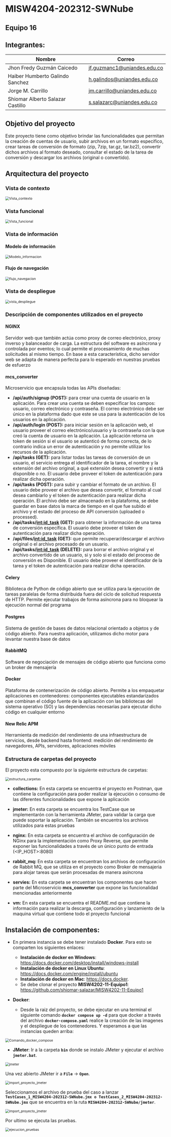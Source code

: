 # MISW4204-202312-SWNube

## Equipo 16

## Integrantes:

|   Nombre                         |   Correo                      |
|----------------------------------|-------------------------------|
| Jhon Fredy Guzmán Caicedo        | jf.guzmanc1@uniandes.edu.co   |
| Haiber Humberto Galindo Sanchez  | h.galindos@uniandes.edu.co    |
| Jorge M. Carrillo                | jm.carrillo@uniandes.edu.co   |
| Shiomar Alberto Salazar Castillo | s.salazarc@uniandes.edu.co    |

## Objetivo del proyecto

Este proyecto tiene como objetivo brindar las funcionalidades que permitan la creación de cuentas de usuario, subir archivos en un formato especifico, crear tareas de conversión de formato (zip, 7zip, tar.gz, tar.bz2), convertir dichos archivos al formato deseado, consultar el estado de la tarea de conversión y descargar los archivos (original o convertido). 

## Arquitectura del proyecto

### Vista de contexto

<img src="https://user-images.githubusercontent.com/110913673/232339273-2ff1d417-6aee-47cb-90d6-b0ffae5343fc.png" alt="Vista_contexto" style="zoom:75%;" />

### Vista funcional

<img src="https://user-images.githubusercontent.com/110913673/232339339-b1eb6bde-9ea1-49bd-b352-7aecb81e2992.png" alt="Vista_funcional" style="zoom:75%;" />

### Vista de información
#### Modelo de información

<img src="https://user-images.githubusercontent.com/110913673/232339391-b32ccaf3-597e-4285-a641-2b358f488c28.png" alt="Modelo_informacion" style="zoom:75%;" />

#### Flujo de navegación

<img src="https://user-images.githubusercontent.com/110913673/232339408-da0898ba-8efd-499c-81b8-1b37682ea838.png" alt="flujo_navegacion" style="zoom:75%;" />

### Vista de despliegue

<img src="https://user-images.githubusercontent.com/110913673/232339420-2d9592d8-cf77-4b58-9e9b-3b7fa5c8d409.png" alt="vista_despliegue" style="zoom:75%;" />

### Descripción de componentes utilizados en el proyecto
#### NGINX

Servidor web que también actúa como proxy de correo electrónico, proxy inverso y balanceador de carga. La estructura del software es asíncrona y controlada por eventos; lo cual permite el procesamiento de muchas solicitudes al mismo tiempo. En base a esta característica, dicho servidor web se adapta de manera perfecta para lo esperado en nuestras pruebas de esfuerzo

#### mcs_converter

Microservicio que encapsula todas las APIs diseñadas:
- **/api/auth/signup (POST):** para crear una cuenta de usuario en la aplicación. Para crear una cuenta se deben especificar los campos: usuario, correo electrónico y contraseña. El correo electrónico debe ser único en la plataforma dado que este se usa para la autenticación de los usuarios en la aplicación.
- **/api/auth/login (POST):** para iniciar sesión en la aplicación web, el usuario proveer el correo electrónico/usuario y la contraseña con la que creó la cuenta de usuario en la aplicación. La aplicación retorna un token de sesión si el usuario se autenticó de forma correcta, de lo contrario indica un error de autenticación y no permite utilizar los recursos de la aplicación.
- **/api/tasks (GET):** para listar todas las tareas de conversión de un usuario, el servicio entrega el identificador de la tarea, el nombre y la extensión del archivo original, a qué extensión desea convertir y si está disponible o no. El usuario debe proveer el token de autenticación para realizar dicha operación.
- **/api/tasks (POST):** para subir y cambiar el formato de un archivo. El usuario debe proveer el archivo que desea convertir, el formato al cual desea cambiarlo y el token de autenticación para realizar dicha operación. El archivo debe ser almacenado en la plataforma, se debe guardar en base datos la marca de tiempo en el que fue subido el archivo y el estado del proceso de API conversión (uploaded o processed). 
- **/api/tasks/<int:id_task> (GET):** para obtener la información de una tarea de conversión específica. El usuario debe proveer el token de autenticación para realizar dicha operación.
- **/api/files/<int:id_task> (GET):** que permite recuperar/descargar el archivo original o el archivo procesado de un usuario.
- **/api/tasks/<int:id_task>  (DELETE):** para borrar el archivo original y el archivo convertido de un usuario, si y solo si el estado del proceso de conversión es Disponible. El usuario debe proveer el identificador de la tarea y el token de autenticación para realizar dicha operación.

#### Celery

Biblioteca de Python de código abierto que se utiliza para la ejecución de tareas paralelas de forma distribuida fuera del ciclo de solicitud respuesta de HTTP. Permite ejecutar trabajos de forma asíncrona para no bloquear la ejecución normal del programa

#### Postgres

Sistema de gestión de bases de datos relacional orientado a objetos y de código abierto. Para nuestra aplicación, utilizamos dicho motor para levantar nuestra base de datos

#### RabbitMQ

Software de negociación de mensajes de código abierto que funciona como un broker de mensajería

#### Docker

Plataforma de contenerización de código abierto. Permite a los empaquetar aplicaciones en contenedores: componentes ejecutables estandarizados que combinan el código fuente de la aplicación con las bibliotecas del sistema operativo (SO) y las dependencias necesarias para ejecutar dicho código en cualquier entorno

#### New Relic APM

Herramienta de medición del rendimiento de una infraestructura de servicios, desde backend hasta frontend: medición del rendimiento de navegadores, APIs, servidores, aplicaciones móviles

### Estructura de carpetas del proyecto

El proyecto esta compuesto por la siguiente estructura de carpetas:

<img src="https://user-images.githubusercontent.com/110913673/232340051-7cd0d19b-e288-4d72-8d14-d5e24c5de5c4.png" alt="estructura_carpetas" style="zoom:75%;" />

- **collections:** En esta carpeta se encuentra el proyecto en Postman, que contiene la configuración para poder realizar la ejecución o consumo de las diferentes funcionalidades que expone la aplicación

- **jmeter:** En esta carpeta se encuentra los TestCase que se implementarón con la herramienta JMeter, para validar la carga que puede soportar la aplicación. También se encuentra los archivos utilizados para estas pruebas 

- **nginx:** En esta carpeta se encuentra el archivo de configuración de NGinx para la implementación como Proxy Reverse, que permite exponer las funcionalidades a través de un único punto de entrada (<IP_HOST>:8080) 

- **rabbit_mq:** En esta carpeta se encuentran los archivos de configuración de Rabbit MQ, que se utiliza en el proyecto como Broker de mensajeria para alojar tareas que serán procesadas de manera asíncrona 

- **servies:** En esta carpeta se encuentran los componentes que hacen parte del Microservicio **mcs_converter** que expone las funcionalidad mencionadas anteriormente

- **vm:** En esta carpeta se encuentra el README.md que contiene la información para realizar la descarga, configuración y lanzamiento de la maquina virtual que contiene todo el proyecto funcional


## Instalación de componentes:
- En primera instancia se debe tener instalado **Docker**. Para esto se comparten los siguientes enlaces:
  - **Instalación de docker en Windows**: https://docs.docker.com/desktop/install/windows-install
  - **Instalación de docker en Linux Ubuntu**: https://docs.docker.com/engine/install/ubuntu
  - **Instalación de docker en Mac**: https://docs.docker.
  - Se debe clonar el proyecto **MISW4202-11-Equipo1**: https://github.com/shiomar-salazar/MISW4202-11-Equipo1
  
- **Docker**:
  - Desde la raiz del proyecto, se debe ejecutar en una terminal el siguiente comando **`docker compose up -d`** para que docker a través del archivo **`docker-compose.yaml`** realice la creación de las imagenes y el despliegue de los contenedores. Y esperamos a que las instancias queden arriba:

<img src="https://user-images.githubusercontent.com/110913673/232261466-389ebce9-0214-4644-8ab7-5f30d0375300.png" alt="Comando_docker_compose" style="zoom:75%;" />
  
- **JMeter**:
Ir a la carpeta **`bin`** donde se instalo JMeter y ejecutar el archivo **`jmeter.bat`**.

<img src="https://user-images.githubusercontent.com/110913673/221445381-c93eefe5-b9c1-40eb-9d31-daf2de0bcacc.png" alt="jmeter" style="zoom:75%;" />

Una vez abierto JMeter ir a **`File`** -> **`Open`**.

<img src="https://user-images.githubusercontent.com/110913673/221445579-d0d7dd73-03d1-4ac6-908c-e716b8ea956d.png" alt="import_proyecto_jmeter" style="zoom:75%;" />

Seleccionamos el archivo de prueba del caso a lanzar **`TestCases_1_MISW4204-202312-SWNube.jmx o TestCases_2_MISW4204-202312-SWNube.jmx`** que se encuentra en la ruta **`MISW4204-202312-SWNube/jmeter`**.

<img src="https://user-images.githubusercontent.com/110913673/232346888-e9eef331-a21b-4e98-9a59-75ad51f0467c.png" alt="import_proyecto_jmeter" style="zoom:75%;" />

Por ultimo se ejecuta las pruebas.

<img src="https://user-images.githubusercontent.com/110913673/221446161-bda2d2ba-2fe6-41cb-9c9e-6338cac4f3d5.png" alt="ejecucion_pruebas" style="zoom:75%;" />
